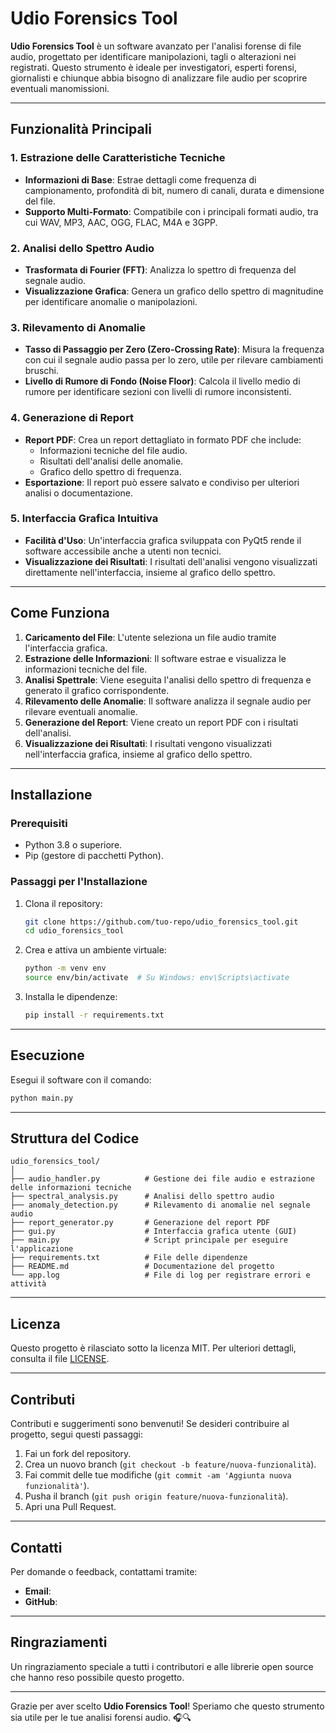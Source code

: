 # Udio Forensics Tool

**Udio Forensics Tool** è un software avanzato per l'analisi forense di file audio, progettato per identificare manipolazioni, tagli o alterazioni nei registrati. Questo strumento è ideale per investigatori, esperti forensi, giornalisti e chiunque abbia bisogno di analizzare file audio per scoprire eventuali manomissioni.

---

## Funzionalità Principali

### 1. **Estrazione delle Caratteristiche Tecniche**
   - **Informazioni di Base**: Estrae dettagli come frequenza di campionamento, profondità di bit, numero di canali, durata e dimensione del file.
   - **Supporto Multi-Formato**: Compatibile con i principali formati audio, tra cui WAV, MP3, AAC, OGG, FLAC, M4A e 3GPP.

### 2. **Analisi dello Spettro Audio**
   - **Trasformata di Fourier (FFT)**: Analizza lo spettro di frequenza del segnale audio.
   - **Visualizzazione Grafica**: Genera un grafico dello spettro di magnitudine per identificare anomalie o manipolazioni.

### 3. **Rilevamento di Anomalie**
   - **Tasso di Passaggio per Zero (Zero-Crossing Rate)**: Misura la frequenza con cui il segnale audio passa per lo zero, utile per rilevare cambiamenti bruschi.
   - **Livello di Rumore di Fondo (Noise Floor)**: Calcola il livello medio di rumore per identificare sezioni con livelli di rumore inconsistenti.

### 4. **Generazione di Report**
   - **Report PDF**: Crea un report dettagliato in formato PDF che include:
     - Informazioni tecniche del file audio.
     - Risultati dell'analisi delle anomalie.
     - Grafico dello spettro di frequenza.
   - **Esportazione**: Il report può essere salvato e condiviso per ulteriori analisi o documentazione.

### 5. **Interfaccia Grafica Intuitiva**
   - **Facilità d'Uso**: Un'interfaccia grafica sviluppata con PyQt5 rende il software accessibile anche a utenti non tecnici.
   - **Visualizzazione dei Risultati**: I risultati dell'analisi vengono visualizzati direttamente nell'interfaccia, insieme al grafico dello spettro.

---

## Come Funziona

1. **Caricamento del File**: L'utente seleziona un file audio tramite l'interfaccia grafica.
2. **Estrazione delle Informazioni**: Il software estrae e visualizza le informazioni tecniche del file.
3. **Analisi Spettrale**: Viene eseguita l'analisi dello spettro di frequenza e generato il grafico corrispondente.
4. **Rilevamento delle Anomalie**: Il software analizza il segnale audio per rilevare eventuali anomalie.
5. **Generazione del Report**: Viene creato un report PDF con i risultati dell'analisi.
6. **Visualizzazione dei Risultati**: I risultati vengono visualizzati nell'interfaccia grafica, insieme al grafico dello spettro.

---

## Installazione

### Prerequisiti
- Python 3.8 o superiore.
- Pip (gestore di pacchetti Python).

### Passaggi per l'Installazione

1. Clona il repository:
   ```bash
   git clone https://github.com/tuo-repo/udio_forensics_tool.git
   cd udio_forensics_tool
   ```

2. Crea e attiva un ambiente virtuale:
   ```bash
   python -m venv env
   source env/bin/activate  # Su Windows: env\Scripts\activate
   ```

3. Installa le dipendenze:
   ```bash
   pip install -r requirements.txt
   ```

---

## Esecuzione

Esegui il software con il comando:
```bash
python main.py
```

---

## Struttura del Codice

```
udio_forensics_tool/
│
├── audio_handler.py          # Gestione dei file audio e estrazione delle informazioni tecniche
├── spectral_analysis.py      # Analisi dello spettro audio
├── anomaly_detection.py      # Rilevamento di anomalie nel segnale audio
├── report_generator.py       # Generazione del report PDF
├── gui.py                    # Interfaccia grafica utente (GUI)
├── main.py                   # Script principale per eseguire l'applicazione
├── requirements.txt          # File delle dipendenze
├── README.md                 # Documentazione del progetto
└── app.log                   # File di log per registrare errori e attività
```

---

## Licenza

Questo progetto è rilasciato sotto la licenza MIT. Per ulteriori dettagli, consulta il file [LICENSE](LICENSE).

---

## Contributi

Contributi e suggerimenti sono benvenuti! Se desideri contribuire al progetto, segui questi passaggi:

1. Fai un fork del repository.
2. Crea un nuovo branch (`git checkout -b feature/nuova-funzionalità`).
3. Fai commit delle tue modifiche (`git commit -am 'Aggiunta nuova funzionalità'`).
4. Pusha il branch (`git push origin feature/nuova-funzionalità`).
5. Apri una Pull Request.

---

## Contatti

Per domande o feedback, contattami tramite:
- **Email**: 
- **GitHub**: 

---

## Ringraziamenti

Un ringraziamento speciale a tutti i contributori e alle librerie open source che hanno reso possibile questo progetto.

---

Grazie per aver scelto **Udio Forensics Tool**! Speriamo che questo strumento sia utile per le tue analisi forensi audio. 🎧🔍
